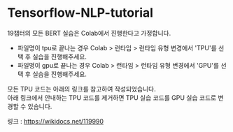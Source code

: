 # Tensorflow-NLP-tutorial

19챕터의 모든 BERT 실습은 Colab에서 진행한다고 가정합니다.  

* 파일명이 tpu로 끝나는 경우 Colab > 런타임 > 런타임 유형 변경에서 'TPU'를 선택 후 실습을 진행해주세요.
* 파일명이 gpu로 끝나는 경우 Colab > 런타임 > 런타임 유형 변경에서 'GPU'를 선택 후 실습을 진행해주세요.

모든 TPU 코드는 아래의 링크를 참고하여 작성되었습니다.  
아래 링크에서 안내하는 TPU 코드를 제거하면 TPU 실습 코드를 GPU 실습 코드로 변경할 수 있습니다. 

링크 : https://wikidocs.net/119990
